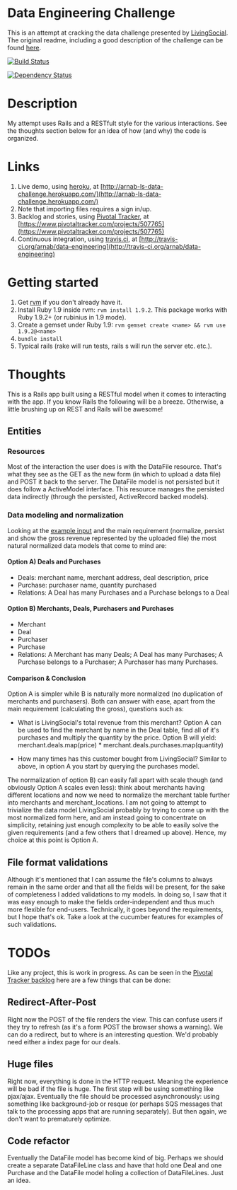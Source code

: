 # Data Engineering Challenge
This is an attempt at cracking the data challenge presented by [LivingSocial](http://corporate.livingsocial.com/careersoverview). The original readme, including a good description of the challenge can be found [here](https://github.com/lschallenges/data-engineering/blob/master/README.markdown).

[![Build Status](https://secure.travis-ci.org/arnab/data-engineering.png?branch=master)](http://travis-ci.org/arnab/data-engineering)

[![Dependency Status](https://gemnasium.com/arnab/data-engineering.png)](https://gemnasium.com/arnab/data-engineering)

# Description
My attempt uses Rails and a RESTfult style for the various interactions. See the thoughts section below for an idea of how (and why) the code is organized.

# Links
1. Live demo, using [heroku](http://www.heroku.com), at [http://arnab-ls-data-challenge.herokuapp.com/](http://arnab-ls-data-challenge.herokuapp.com/)
1. Note that importing files requires a sign in/up.
1. Backlog and stories, using [Pivotal Tracker](https://www.pivotaltracker.com), at [https://www.pivotaltracker.com/projects/507765](https://www.pivotaltracker.com/projects/507765)
1. Continuous integration, using [travis.ci](http://travis-ci.org), at [http://travis-ci.org/arnab/data-engineering](http://travis-ci.org/arnab/data-engineering)

# Getting started
1. Get [rvm](http://beginrescueend.com/) if you don't already have it.
1. Install Ruby 1.9 inside rvm: `rvm install 1.9.2`. This package works with Ruby 1.9.2+ (or rubinius in 1.9 mode).
1. Create a gemset under Ruby 1.9: `rvm gemset create <name> && rvm use 1.9.2@<name>`
1. `bundle install`
1. Typical rails (rake will run tests, rails s will run the server etc. etc.).

# Thoughts
This is a Rails app built using a RESTful model when it comes to interacting with the app. If you know Rails the following will be a breeze. Otherwise, a little brushing up on REST and Rails will be awesome!

## Entities

### Resources
Most of the interaction the user does is with the DataFile resource. That's what they see as the GET as the new form (in which to upload a data file) and POST it back to the server. The DataFile model is not persisted but it does follow a ActiveModel interface. This resource manages the persisted data indirectly (through the persisted, ActiveRecord backed models).

### Data modeling and normalization
Looking at the [example input](https://raw.github.com/lschallenges/data-engineering/master/example_input.tab) and the main requirement (normalize, persist and show the gross revenue represented by the uploaded file) the most natural normalized data models that come to mind are:

#### Option A) Deals and Purchases
  * Deals: merchant name, merchant address, deal description, price
  * Purchase: purchaser name, quantity purchased
  * Relations: A Deal has many Purchases and a Purchase belongs to a Deal

#### Option B) Merchants, Deals, Purchasers and Purchases
  * Merchant
  * Deal
  * Purchaser
  * Purchase
  * Relations: A Merchant has many Deals; A Deal has many Purchases; A Purchase belongs to a Purchaser; A Purchaser has many Purchases.

#### Comparison & Conclusion
Option A is simpler while B is naturally more normalized (no duplication of merchants and purchasers). Both can answer with ease, apart from the main requirement (calculating the gross), questions such as:

  * What is LivingSocial's total revenue from this merchant? Option A can be used to find the merchant by name in the Deal table, find all of it's purchases and multiply the quantity by the price. Option B will yield: merchant.deals.map(price) * merchant.deals.purchases.map(quantity)

  * How many times has this customer bought from LivingSocial? Similar to above, in option A you start by querying the purchases model.

The normalization of option B) can easily fall apart with scale though (and obviously Option A scales even less): think about merchants having different locations and now we need to normalize the merchant table further into merchants and merchant_locations. I am not going to attempt to trivialize the data model LivingSocial probably by trying to come up with the most normalized form here, and am instead going to concentrate on simplicity, retaining just enough complexity to be able to easily solve the given requirements (and a few others that I dreamed up above). Hence, my choice at this point is Option A.

## File format validations
Although it's mentioned that I can assume the file's columns to always remain in the same order and that all the fields will be present, for the sake of completeness I added validations to my models. In doing so, I saw that it was easy enough to make the fields order-independent and thus much more flexible for end-users. Technically, it goes beyond the requirements, but I hope that's ok. Take a look at the cucumber features for examples of such validations.

# TODOs
Like any project, this is work in progress. As can be seen in the [Pivotal Tracker backlog](https://www.pivotaltracker.com/projects/507765) here are a few things that can be done:

## Redirect-After-Post
Right now the POST of the file renders the view. This can confuse users if they try to refresh (as it's a form POST the browser shows a warning). We can do a redirect, but to where is an interesting question. We'd probably need either a index page for our deals.

## Huge files
Right now, everything is done in the HTTP request. Meaning the experience will be bad if the file is huge. The first step will be using something like pjax/ajax. Eventually the file should be processed asynchronously: using something like background-job or resque (or perhaps SQS messages that talk to the processing apps that are running separately). But then again, we don't want to prematurely optimize.

## Code refactor
Eventually the DataFile model has become kind of big. Perhaps we should create a separate DataFileLine class and have that hold one Deal and one Purchase and the DataFile model holing a collection of DataFileLines. Just an idea.
